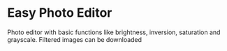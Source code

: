 # Easy Photo Editor
Photo editor with basic functions like brightness, inversion, saturation and grayscale.
Filtered images can be downloaded
